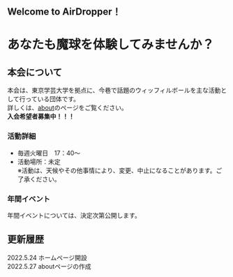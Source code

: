 ## Welcome to AirDropper！

# あなたも魔球を体験してみませんか？

## 本会について
本会は、東京学芸大学を拠点に、今巷で話題のウィッフィルボールを主な活動として行っている団体です。  
詳しくは、[about](/sub1/page1.md)のページをご覧ください。  
**入会希望者募集中！！！**  


### 活動詳細

* 毎週火曜日　17：40～
* 活動場所：未定  
※活動は、天候やその他事情により、変更、中止になることがあります。ご了承ください。

### 年間イベント
年間イベントについては、決定次第公開します。

## 更新履歴
2022.5.24 ホームページ開設  
2022.5.27 aboutページの作成  



